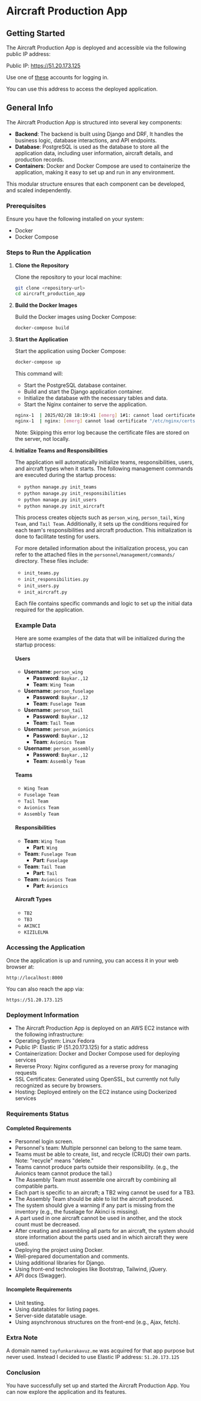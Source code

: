 # Aircraft Production App

## Getting Started

The Aircraft Production App is deployed and accessible via the following public IP address:

Public IP: https://51.20.173.125

Use one of [these](#users) accounts for logging in.

You can use this address to access the deployed application.
## General Info

The Aircraft Production App is structured into several key components:

- **Backend**: The backend is built using Django and DRF, It handles the business logic, database interactions, and API endpoints.
- **Database**: PostgreSQL is used as the database to store all the application data, including user information, aircraft details, and production records.
- **Containers**: Docker and Docker Compose are used to containerize the application, making it easy to set up and run in any environment.

This modular structure ensures that each component can be developed, and scaled independently.


### Prerequisites

Ensure you have the following installed on your system:
- Docker
- Docker Compose

### Steps to Run the Application

1. **Clone the Repository**

    Clone the repository to your local machine:
    ```sh
    git clone <repository-url>
    cd aircraft_production_app
    ```

2. **Build the Docker Images**

    Build the Docker images using Docker Compose:
    ```sh
    docker-compose build
    ```

3. **Start the Application**

    Start the application using Docker Compose:
    ```sh
    docker-compose up
    ```

    This command will:
    - Start the PostgreSQL database container.
    - Build and start the Django application container.
    - Initialize the database with the necessary tables and data.
    - Start the Nginx container to serve the application.



    ```sh
    nginx-1  | 2025/02/28 18:19:41 [emerg] 1#1: cannot load certificate "/etc/nginx/certs/nginx.crt": BIO_new_file() failed (SSL: error:80000002:system library::No such file or directory:calling fopen(/etc/nginx/certs/nginx.crt, r) error:10000080:BIO routines::no such file)
    nginx-1  | nginx: [emerg] cannot load certificate "/etc/nginx/certs/nginx.crt": BIO_new_file() failed (SSL: error:80000002:system library::No such file or directory:calling fopen(/etc/nginx/certs/nginx.crt, r) error:10000080:BIO routines::no such file)
    ```

    Note: Skipping this error log because the certificate files are stored on the server, not locally.


4. **Initialize Teams and Responsibilities**

    The application will automatically initialize teams, responsibilities, users, and aircraft types when it starts. The following management commands are executed during the startup process:
    - `python manage.py init_teams`
    - `python manage.py init_responsibilities`
    - `python manage.py init_users`
    - `python manage.py init_aircraft`

    This process creates objects such as `person_wing`, `person_tail`, `Wing Team`, and `Tail Team`. Additionally, it sets up the conditions required for each team's responsibilities and aircraft production. This initialization is done to facilitate testing for users.

    For more detailed information about the initialization process, you can refer to the attached files in the `personnel/management/commands/` directory. These files include:

    - `init_teams.py`
    - `init_responsibilities.py`
    - `init_users.py`
    - `init_aircraft.py`

    Each file contains specific commands and logic to set up the initial data required for the application.

    ### Example Data

    Here are some examples of the data that will be initialized during the startup process:

    #### Users
    - **Username**: `person_wing`
        - **Password**: `Baykar.,12`
        - **Team**: `Wing Team`
    - **Username**: `person_fuselage`
        - **Password**: `Baykar.,12`
        - **Team**: `Fuselage Team`
    - **Username**: `person_tail`
        - **Password**: `Baykar.,12`
        - **Team**: `Tail Team`
    - **Username**: `person_avionics`
        - **Password**: `Baykar.,12`
        - **Team**: `Avionics Team`
    - **Username**: `person_assembly`
        - **Password**: `Baykar.,12`
        - **Team**: `Assembly Team`

    #### Teams
    - `Wing Team`
    - `Fuselage Team`
    - `Tail Team`
    - `Avionics Team`
    - `Assembly Team`

    #### Responsibilities
    - **Team**: `Wing Team`
        - **Part**: `Wing`
    - **Team**: `Fuselage Team`
        - **Part**: `Fuselage`
    - **Team**: `Tail Team`
        - **Part**: `Tail`
    - **Team**: `Avionics Team`
        - **Part**: `Avionics`

    #### Aircraft Types
    - `TB2`
    - `TB3`
    - `AKINCI`
    - `KIZILELMA`
    
    
### Accessing the Application

Once the application is up and running, you can access it in your web browser at:
```
http://localhost:8000
```
You can also reach the app via:
```
https://51.20.173.125
```


### Deployment Information

- The Aircraft Production App is deployed on an AWS EC2 instance with the following infrastructure:
- Operating System: Linux Fedora
- Public IP: Elastic IP (51.20.173.125) for a static address
- Containerization: Docker and Docker Compose used for deploying services
- Reverse Proxy: Nginx configured as a reverse proxy for managing requests
- SSL Certificates: Generated using OpenSSL, but currently not fully recognized as secure by browsers.
- Hosting: Deployed entirely on the EC2 instance using Dockerized services

### Requirements Status

#### Completed Requirements
- Personnel login screen.
- Personnel's team: Multiple personnel can belong to the same team.
- Teams must be able to create, list, and recycle (CRUD) their own parts. Note: "recycle" means "delete."
- Teams cannot produce parts outside their responsibility. (e.g., the Avionics team cannot produce the tail.)
- The Assembly Team must assemble one aircraft by combining all compatible parts.
- Each part is specific to an aircraft; a TB2 wing cannot be used for a TB3.
- The Assembly Team should be able to list the aircraft produced.
- The system should give a warning if any part is missing from the inventory (e.g., the fuselage for Akinci is missing).
- A part used in one aircraft cannot be used in another, and the stock count must be decreased.
- After creating and assembling all parts for an aircraft, the system should store information about the parts used and in which aircraft they were used.
- Deploying the project using Docker.
- Well-prepared documentation and comments.
- Using additional libraries for Django.
- Using front-end technologies like Bootstrap, Tailwind, jQuery.
- API docs (Swagger).

#### Incomplete Requirements
- Unit testing.
- Using datatables for listing pages.
- Server-side datatable usage.
- Using asynchronous structures on the front-end (e.g., Ajax, fetch).

### Extra Note

A domain named `tayfunkarakavuz.me` was acquired for that app purpose but never used. Instead I decided to use Elastic IP address: `51.20.173.125`
 
### Conclusion

You have successfully set up and started the Aircraft Production App. You can now explore the application and its features.
